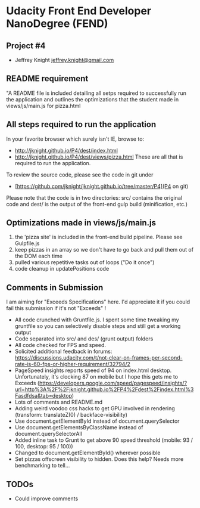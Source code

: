
Udacity Front End Developer NanoDegree (FEND)
===

Project #4
---

- Jeffrey Knight <jeffrey.knight@gmail.com>

README requirement
---
"A README file is included detailing all setps required to 
successfully run the application and outlines the optimizations that the student
made in views/js/main.js for pizza.html

All steps required to run the application
---
In your favorite browser which surely isn't IE, browse to:
- http://jknight.github.io/P4/dest/index.html
- http://jknight.github.io/P4/dest/views/pizza.html
These are all that is required to run the application.

To review the source code, please see the code in git under 
- [https://github.com/jknight/jknight.github.io/tree/master/P4](P4 on git)

Please note that the code is in two directories: src/ contains the original code and dest/ is the output
of the front-end gulp build (minification, etc.)

Optimizations made in views/js/main.js
---
1) the 'pizza site' is included in the front-end build pipeline. Please see Gulpfile.js
2) keep pizzas in an array so we don't have to go back and pull them out of the DOM each time
3) pulled various repetitive tasks out of loops ("Do it once")
4) code cleanup in updatePositions code

Comments in Submission
---
I am aiming for "Exceeds Specifications" here. I'd appreciate it if you could fail this submission if it's not "Exceeds" !

- All code crunched with Gruntfile.js. I spent some time tweaking my gruntfile so you can selectively disable steps and still get a working output
- Code separated into src/ and des/ (grunt output) folders
- All code checked for FPS and speed. 
- Solicited additional feedback in forums: https://discussions.udacity.com/t/not-clear-on-frames-per-second-rate-is-60-fps-or-higher-requirement/32794/2
- PageSpeed insights reports speed of 94 on index.html desktop. Unfortunately, it's clocking 87 on mobile but I hope this gets me to Exceeds (https://developers.google.com/speed/pagespeed/insights/?url=http%3A%2F%2Fjknight.github.io%2FP4%2Fdest%2Findex.html%3Fasdfdsa&tab=desktop)
- Lots of comments and README.md
- Adding weird voodoo css hacks to get GPU involved in rendering (transform: translateZ(0) /  backface-visibility)
- Use document.getElementById instead of document.querySelector
- Use document.getElementsByClassName instead of document.querySelectorAll 
- Added inline task to Grunt to get above 90 speed threshold (mobile: 93 / 100, desktop: 95 / 100)) 
- Changed to document.getElementById() wherever possible
- Set pizzas offscreen visibility to hidden. Does this help? Needs more benchmarking to tell...

TODOs
---
- Could improve comments
